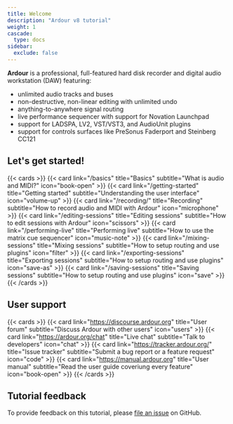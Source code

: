 ```yaml
---
title: Welcome
description: "Ardour v8 tutorial"
weight: 1
cascade:
  type: docs
sidebar:
  exclude: false
---
```


**Ardour** is a professional, full-featured hard disk recorder and digital audio workstation (DAW) featuring:

- unlimited audio tracks and buses
- non-destructive, non-linear editing with unlimited undo
- anything-to-anywhere signal routing
- live performance sequencer with support for Novation Launchpad
- support for LADSPA, LV2, VST/VST3, and AudioUnit plugins
- support for controls surfaces like PreSonus Faderport and Steinberg CC121

<!-- {{< figure src="/ardour-tutorial/images/Ardour8.png" alt="Ardour 8" >}} -->

## Let's get started!

{{< cards >}}
  {{< card link="/basics" title="Basics" subtitle="What is audio and MIDI?" icon="book-open" >}}
  {{< card link="/getting-started" title="Getting started" subtitle="Understanding the user interface" icon="volume-up" >}}
  {{< card link="/recording/" title="Recording" subtitle="How to record audio and MIDI with Ardour" icon="microphone" >}}
  {{< card link="/editing-sessions" title="Editing sessions" subtitle="How to edit sessions with Ardour" icon="scissors" >}}
  {{< card link="/performing-live" title="Performing live" subtitle="How to use the matrix cue sequencer" icon="music-note" >}}
  {{< card link="/mixing-sessions" title="Mixing sessions" subtitle="How to setup routing and use plugins" icon="filter" >}}
  {{< card link="/exporting-sessions" title="Exporting sessions" subtitle="How to setup routing and use plugins" icon="save-as" >}}
  {{< card link="/saving-sessions" title="Saving sessions" subtitle="How to setup routing and use plugins" icon="save" >}}
 {{< /cards >}}

## User support

{{< cards >}}
  {{< card link="https://discourse.ardour.org" title="User forum" subtitle="Discuss Ardour with other users" icon="users" >}}
  {{< card link="https://ardour.org/chat" title="Live chat" subtitle="Talk to developers" icon="chat" >}}
  {{< card link="https://tracker.ardour.org/" title="Issue tracker" subtitle="Submit a bug report or a feature request" icon="code" >}}
  {{< card link="https://manual.ardour.org" title="User manual" subtitle="Read the user guide coveriung every feature" icon="book-open" >}}
{{< /cards >}}

## Tutorial feedback

To provide feedback on this tutorial, please [file an issue](https://github.com/prokoudine/ardour-tutorial/issues) on GitHub.